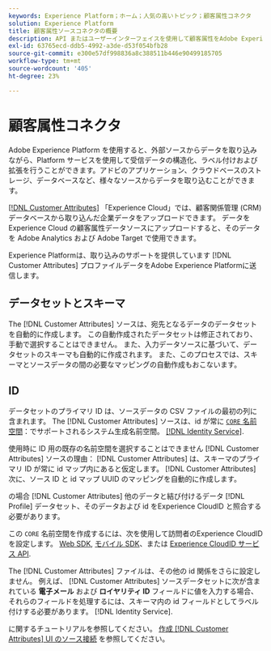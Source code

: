 ```yaml
---
keywords: Experience Platform；ホーム；人気の高いトピック；顧客属性コネクタ
solution: Experience Platform
title: 顧客属性ソースコネクタの概要
description: API またはユーザーインターフェイスを使用して顧客属性をAdobe Experience Platformに接続する方法を説明します
exl-id: 63765ecd-ddb5-4992-a3de-d53f054bfb28
source-git-commit: e300e57df998836a8c388511b446e90499185705
workflow-type: tm+mt
source-wordcount: '405'
ht-degree: 23%

---
```


# 顧客属性コネクタ

Adobe Experience Platform を使用すると、外部ソースからデータを取り込みながら、Platform サービスを使用して受信データの構造化、ラベル付けおよび拡張を行うことができます。アドビのアプリケーション、クラウドベースのストレージ、データベースなど、様々なソースからデータを取り込むことができます。

[[!DNL Customer Attributes]](https://experienceleague.adobe.com/docs/core-services/interface/services/customer-attributes/attributes.html?lang=ja) 「Experience Cloud」では、顧客関係管理 (CRM) データベースから取り込んだ企業データをアップロードできます。 データを Experience Cloud の顧客属性データソースにアップロードすると、そのデータを Adobe Analytics および Adobe Target で使用できます。

Experience Platformは、取り込みのサポートを提供しています [!DNL Customer Attributes] プロファイルデータをAdobe Experience Platformに送信します。

## データセットとスキーマ

The [!DNL Customer Attributes] ソースは、宛先となるデータのデータセットを自動的に作成します。 この自動作成されたデータセットは修正されており、手動で選択することはできません。 また、入力データソースに基づいて、データセットのスキーマも自動的に作成されます。 また、このプロセスでは、スキーマとソースデータの間の必要なマッピングの自動作成もおこないます。

## ID

データセットのプライマリ ID は、ソースデータの CSV ファイルの最初の列に含まれます。 The [!DNL Customer Attributes] ソースは、id が常に [`CORE` 名前空間](../../../identity-service/namespaces.md)：でサポートされるシステム生成名前空間。 [[!DNL Identity Service]](../../../identity-service/home.md).

使用時に ID 用の既存の名前空間を選択することはできません [!DNL Customer Attributes] ソースの理由： [!DNL Customer Attributes] は、スキーマのプライマリ ID が常に id マップ内にあると仮定します。 [!DNL Customer Attributes] 次に、ソース ID と id マップ UUID のマッピングを自動的に作成します。

の場合 [!DNL Customer Attributes] 他のデータと結び付けるデータ [!DNL Profile] データセット、そのデータおよび id をExperience CloudID と照合する必要があります。

この `CORE` 名前空間を作成するには、次を使用して訪問者のExperience CloudID を設定します。 [Web SDK](https://experienceleague.adobe.com/docs/experience-platform/edge/identity/overview.html?lang=ja), [モバイル SDK](https://developer.adobe.com/client-sdks/documentation/mobile-core/identity/)、または [Experience CloudID サービス API](https://experienceleague.adobe.com/docs/id-service/using/intro/overview.html?lang=ja).

The [!DNL Customer Attributes] ファイルは、その他の id 関係をさらに設定しません。 例えば、 [!DNL Customer Attributes] ソースデータセットに次が含まれている **電子メール** および **ロイヤリティ ID** フィールドに値を入力する場合、それらのフィールドを処理するには、スキーマ内の id フィールドとしてラベル付けする必要があります。 [!DNL Identity Service].

に関するチュートリアルを参照してください。 [作成 [!DNL Customer Attributes] UI のソース接続](../../tutorials/ui/create/adobe-applications/customer-attributes.md) を参照してください。
